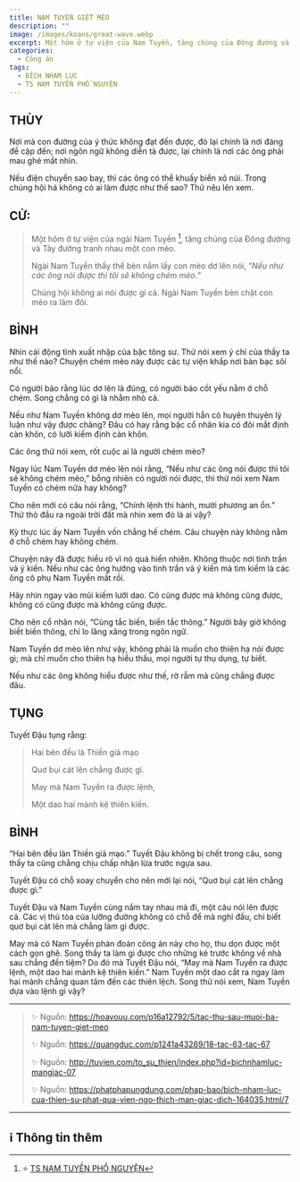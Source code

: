 ```yaml
---
title: NAM TUYỀN GIẾT MÈO
description: ""
image: /images/koans/great-wave.webp
excerpt: Một hôm ở tự viện của Nam Tuyền, tăng chúng của Đông đường và Tây đường tranh nhau một con mèo
categories:
  - Công án
tags:
  - BÍCH NHAM LỤC
  - TS NAM TUYỀN PHỔ NGUYỆN
---
```


## THÙY

Nơi mà con đường của ý thức không đạt đến được, đó lại chính là nơi đáng đề cập đến; nơi ngôn ngữ không diễn tả được, lại chính là nơi các ông phải mau ghé mắt nhìn.

Nếu điện chuyển sao bay, thì các ông có thể khuấy biển xô núi. Trong chúng hội há không có ai làm được như thế sao? Thử nêu lên xem.

## CỬ:

> Một hôm ở tự viện của ngài Nam Tuyền [^1], tăng chúng của Đông đường và Tây đường tranh nhau một con mèo.
>
> Ngài Nam Tuyền thấy thế bèn nắm lấy con mèo dơ lên nói, “_Nếu như các ông nói được thì tôi sẽ không chém mèo._”
>
> Chúng hội không ai nói được gì cả. Ngài Nam Tuyền bèn chặt con mèo ra làm đôi.

## BÌNH

Nhìn cái động tĩnh xuất nhập của bậc tông sư. Thử nói xem ý chỉ của thầy ta như thế nào? Chuyện chém mèo này được các tự viện khắp nơi bàn bạc sôi nổi.

Có người bảo rằng lúc dơ lên là đúng, có người bảo cốt yếu nằm ở chỗ chém. Song chẳng có gì là nhằm nhò cả.

Nếu như Nam Tuyền không dơ mèo lên, mọi người hẳn có huyên thuyên lý luận như vậy được chăng? Đâu có hay rằng bậc cổ nhân kia có đôi mắt định càn khôn, có lưỡi kiếm định càn khôn.

Các ông thử nói xem, rốt cuộc ai là người chém mèo?

Ngay lúc Nam Tuyền dơ mèo lên nói rằng, “Nếu như các ông nói được thì tôi sẽ không chém mèo,” bỗng nhiên có người nói được, thì thử nói xem Nam Tuyền có chém nữa hay không?

Cho nên mới có câu nói rằng, “Chính lệnh thi hành, mười phương an ổn.” Thử thò đầu ra ngoài trời đất mà nhìn xem đó là ai vậy?

Kỳ thực lúc ấy Nam Tuyền vốn chẳng hế chém. Câu chuyện này không nằm ở chỗ chém hay không chém.

Chuyện này đã được hiểu rõ vì nó quá hiển nhiên. Không thuộc nơi tình trần và ý kiến. Nếu như các ông hướng vào tình trần và ý kiến mà tìm kiếm là các ông cô phụ Nam Tuyền mất rồi.

Hãy nhìn ngay vào mũi kiếm lưỡi dao. Có cũng được mà không cũng được, không có cũng được mà không cũng được.

Cho nên cổ nhân nói, “Cùng tắc biến, biến tắc thông.” Người bây giờ không biết biến thông, chỉ lo lăng xăng trong ngôn ngữ.

Nam Tuyền dơ mèo lên như vậy, không phải là muốn cho thiên hạ nói được gì; mà chỉ muốn cho thiên hạ hiểu thấu, mọi người tự thụ dụng, tự biết.

Nếu như các ông không hiểu được như thế, rờ rẫm mà cũng chẳng được đâu.

## TỤNG

Tuyết Đậu tụng rằng:

> Hai bên đều là Thiền giả mạo
>
> Quơ bụi cát lên chẳng được gì.
>
> May mà Nam Tuyền ra được lệnh,
>
> Một dao hai mảnh kệ thiên kiến.

## BÌNH

“Hai bên đều làn Thiền giả mạo.” Tuyết Đậu không bị chết trong câu, song thầy ta cũng chẳng chịu chấp nhận lừa trước ngựa sau.

Tuyết Đậu có chỗ xoay chuyển cho nên mới lại nói, “Quơ bụi cát lên chẳng được gì.”

Tuyết Đậu và Nam Tuyền cùng nắm tay nhau mà đi, một câu nói lên được cả. Các vị thủ tòa của lưỡng đường không có chỗ để mà nghỉ đầu, chỉ biết quơ bụi cát lên mà chẳng làm gì được.

May mà có Nam Tuyền phán đoán công án này cho họ, thu dọn được một cách gọn ghẽ. Song thầy ta làm gì được cho những kẻ trước không về nhà sau chẳng đến tiệm? Do đó mà Tuyết Đậu nói, “May mà Nam Tuyền ra được lệnh, một dao hai mảnh kệ thiên kiến.” Nam Tuyền một dao cắt ra ngay làm hai mảnh chẳng quan tâm đến các thiên lệch. Song thử nói xem, Nam Tuyền dựa vào lệnh gì vậy?

<hr class="blog-rule" />

> ✨ Nguồn: https://hoavouu.com/p16a12792/5/tac-thu-sau-muoi-ba-nam-tuyen-giet-meo
>
> ✨ Nguồn: https://quangduc.com/p1241a43269/18-tac-63-tac-67
>
> ✨ Nguồn: http://tuvien.com/to_su_thien/index.php?id=bichnhamluc-mangiac-07
>
> ✨ Nguồn: https://phatphapungdung.com/phap-bao/bich-nham-luc-cua-thien-su-phat-qua-vien-ngo-thich-man-giac-dich-164035.html/7

<hr class="blog-rule" />

## ℹ️ Thông tin thêm

[^1]: ⭐️ <a href="/masters/ts-nam-tuyen-pho-nguyen/" target="_blank">TS NAM TUYỀN PHỔ NGUYỆN</a>
